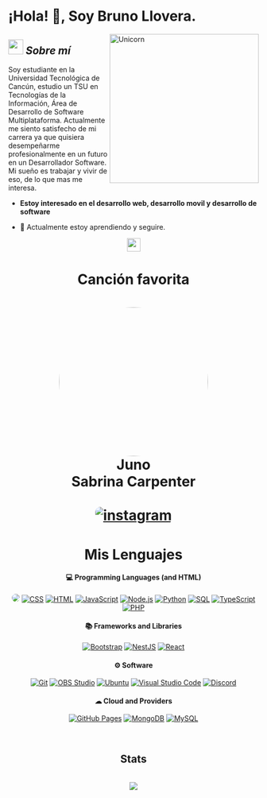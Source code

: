 # ¡Hola! 👋, Soy Bruno Llovera. 

<img align="right" width=300px alt="Unicorn" src="https://c.tenor.com/GN73MKBawZYAAAAi/busy-cute.gif" />

## <img src="https://media.giphy.com/media/ObNTw8Uzwy6KQ/giphy.gif" width="30px">&nbsp;***Sobre mí***
Soy estudiante en la Universidad Tecnológica de Cancún, estudio un TSU en Tecnologías de la Información, Área de Desarrollo de Software Multiplataforma. Actualmente me siento satisfecho de mi carrera ya que quisiera desempeñarme profesionalmente en un futuro en un Desarrollador Software. Mi sueño es trabajar y vivir de eso, de lo que mas me interesa.
* **Estoy interesado en el desarrollo web, desarrollo movil y desarrollo de software**
- 🌱 Actualmente estoy aprendiendo y seguire.

<p align="center">
  <img src="https://user-images.githubusercontent.com/5679180/79618120-0daffb80-80be-11ea-819e-d2b0fa904d07.gif" width="27px">
  <br>
<div>
 <h1 align="center">Canción favorita<h1/>
<div align="center">
    <p>
  <img href="https://open.spotify.com/track/21B4gaTWnTkuSh77iWEXdS?si=b1d45996265d4818" src="https://suffragetterecords.com.au/cdn/shop/files/sabrinaCD_796d3a9c-d509-4908-836d-c24d110f2978.png?v=1724389586&width=416" width="300" style="border-radius: 50%;"/>
     <br> Juno <br> Sabrina Carpenter <br><br>
     <a href="https://open.spotify.com/track/21B4gaTWnTkuSh77iWEXdS?si=b1d45996265d4818" target="_blank">
    <img src=https://img.shields.io/badge/Escuchar-%ff5851db.svg?color=1ed760&style=for-the-badge&logo=spotify&logoColor=white alt=instagram style="margin-bottom: 5px; border-radius: 10px;" />
</a>
      <p/>
</div>
</div>
<h1 align="center"> Mis Lenguajes</h1>

<h4 align="center">💻 Programming Languages (and HTML)</h4>

<p align="center">
<a href="#"><img src="https://img.shields.io/badge/C%2B%2B-00599C?style=flat&logo=c%2B%2B&logoColor=white&labelColor="00599C" style="border-radius: 8px;" /></a>
<a href="#"><img alt="CSS" src="https://img.shields.io/badge/CSS-1572B6.svg?logo=css3&logoColor=white"></a>
<a href="#"><img alt="HTML" src="https://img.shields.io/badge/HTML-E34F26.svg?logo=html5&logoColor=white"></a>
<a href="#"><img alt="JavaScript" src="https://img.shields.io/badge/JavaScript-F7DF1E.svg?logo=javascript&logoColor=black"></a>
<a href="#"><img alt="Node.js" src="https://img.shields.io/badge/Node.js-43853D.svg?logo=node.js&logoColor=white"></a>
<a href="#"><img alt="Python" src="https://img.shields.io/badge/Python-14354C.svg?logo=python&logoColor=white"></a>
<a href="#"><img alt="SQL" src="https://custom-icon-badges.demolab.com/badge/SQL-025E8C.svg?logo=database&logoColor=white"></a>
<a href="#"><img alt="TypeScript" src="https://img.shields.io/badge/TypeScript-007ACC.svg?logo=typescript&logoColor=white"></a>
<a href="#"><img alt="PHP" src="https://img.shields.io/badge/PHP-4c2882.svg?logo=php&logoColor=white"></a>
</p>

<h4 align="center">📚 Frameworks and Libraries</h4>

<p align="center">
<a href="#"><img alt="Bootstrap" src="https://img.shields.io/badge/Bootstrap-7952B3.svg?logo=bootstrap&logoColor=white"></a>
<a href="#"><img alt="NestJS" src="https://img.shields.io/badge/NestJS-E0234E.svg?logo=nestjs&logoColor=white"></a>
<a href="#"><img alt="React" src="https://img.shields.io/badge/React-61DAFB.svg?logo=react&logoColor=black"></a>
</p>

<h4 align="center">⚙ Software</h4>

<p align="center">
<a href="#"><img alt="Git" src="https://img.shields.io/badge/Git-F05033.svg?logo=git&logoColor=white"></a>
<a href="#"><img alt="OBS Studio" src="https://img.shields.io/badge/-OBS-302E31?logo=obs-studio&logoColor=white"></a>
<a href="#"><img alt="Ubuntu" src="https://img.shields.io/badge/Ubuntu-E95420.svg?logo=ubuntu&logoColor=white"></a>
<a href="#"><img alt="Visual Studio Code" src="https://img.shields.io/badge/Visual%20Studio%20Code-0078d7.svg?logo=visual-studio-code&logoColor=white"></a>
<a href="#"><img alt="Discord" src="https://img.shields.io/badge/Discord-0078d7.svg?logo=discord&logoColor=white"></a>
</p>

<h4 align="center">☁ Cloud and Providers</h4>

<p align="center">
<a href="#"><img alt="GitHub Pages" src="https://img.shields.io/badge/GitHub%20Pages-327FC7.svg?logo=github&logoColor=white"></a>
<a href="#"><img alt="MongoDB" src="https://img.shields.io/badge/MongoDB-47A248.svg?logo=mongodb&logoColor=white"></a>
<a href="#"><img alt="MySQL" src="https://img.shields.io/badge/MySQL-00f.svg?logo=mysql&logoColor=white"></a>
</p>

<br/>

<div align="center">
  <h2>Stats</h2>
  <br />
  <a href="https://github.com/brun0w0">
    <img src="https://github-readme-stats.vercel.app/api/top-langs/?username=brun0w0&theme=dark&hide_langs_below=1" />
  </a
  <br />
  <br />
  <br />
  <br />

  <!--
<a href="https://wakatime.com/@brun0w0">
    <img src="https://github-readme-stats.vercel.app/api/wakatime?username=brun0w0" />
  </a></div>
-->
